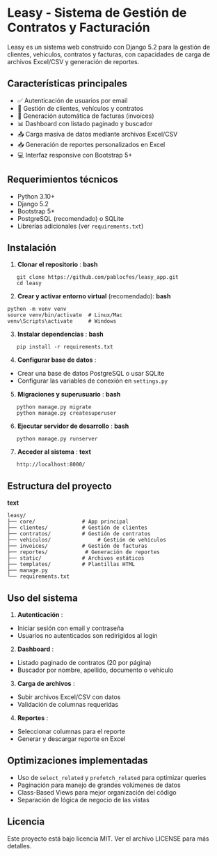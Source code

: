 # Leasy - Sistema de Gestión de Contratos y Facturación


Leasy es un sistema web construido con Django 5.2 para la gestión de clientes, vehículos, contratos y facturas, con capacidades de carga de archivos Excel/CSV y generación de reportes.

## Características principales

* ✅ Autenticación de usuarios por email
* 🚗 Gestión de clientes, vehículos y contratos
* 📄 Generación automática de facturas (invoices)
* 📊 Dashboard con listado paginado y buscador
* 📤 Carga masiva de datos mediante archivos Excel/CSV
* 📥 Generación de reportes personalizados en Excel
* 💻 Interfaz responsive con Bootstrap 5+

## Requerimientos técnicos

* Python 3.10+
* Django 5.2
* Bootstrap 5+
* PostgreSQL (recomendado) o SQLite
* Librerías adicionales (ver `requirements.txt`)

## Instalación

1. **Clonar el repositorio** :
   **bash**

```
   git clone https://github.com/pablocfes/leasy_app.git
   cd leasy
```

2. **Crear y activar entorno virtual** (recomendado):
   **bash**

```
python -m venv venv
source venv/bin/activate  # Linux/Mac
venv\Scripts\activate     # Windows
```

3. **Instalar dependencias** :
   **bash**

```
   pip install -r requirements.txt
```

4. **Configurar base de datos** :

* Crear una base de datos PostgreSQL o usar SQLite
* Configurar las variables de conexión en `settings.py`

5. **Migraciones y superusuario** :
   **bash**

```
   python manage.py migrate
   python manage.py createsuperuser
```

6. **Ejecutar servidor de desarrollo** :
   **bash**

```
   python manage.py runserver
```

7. **Acceder al sistema** :
   **text**

```
   http://localhost:8000/
```

## Estructura del proyecto

**text**

```
leasy/
├── core/               # App principal
├── clientes/           # Gestión de clientes
├── contratos/          # Gestión de contratos
├── vehiculos/               # Gestión de vehículos
├── invoices/           # Gestión de facturas
├── reportes/            # Generación de reportes
├── static/             # Archivos estáticos
├── templates/          # Plantillas HTML
├── manage.py
└── requirements.txt
```

## Uso del sistema

1. **Autenticación** :

* Iniciar sesión con email y contraseña
* Usuarios no autenticados son redirigidos al login

2. **Dashboard** :

* Listado paginado de contratos (20 por página)
* Buscador por nombre, apellido, documento o vehículo

3. **Carga de archivos** :

* Subir archivos Excel/CSV con datos
* Validación de columnas requeridas

4. **Reportes** :

* Seleccionar columnas para el reporte
* Generar y descargar reporte en Excel

## Optimizaciones implementadas

* Uso de `select_related` y `prefetch_related` para optimizar queries
* Paginación para manejo de grandes volúmenes de datos
* Class-Based Views para mejor organización del código
* Separación de lógica de negocio de las vistas

## Licencia

Este proyecto está bajo licencia MIT. Ver el archivo LICENSE para más detalles.

